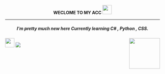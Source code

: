 <center><b>WECLOME TO MY ACC <img src=https://s3.getstickerpack.com/storage/uploads/sticker-pack/genshin-impact-nahida/sticker_1.png?19c9118b64e41b7dbb81838878d341ee&d=200x200 width=30px height=30px></b></center>
<hr>

<h5><center>I'm pretty much new here
Currently learning C# , Python , CSS. </center></h5> <img src="https://malibu.sfo3.cdn.digitaloceanspaces.com/2022/12/06/file_10421033_512x512.webp" width=30px height=30px>


<img src="https://static.wikia.nocookie.net/gensin-impact/images/e/e4/Icon_Emoji_Paimon%27s_Paintings_19_Nahida_3.png/revision/latest/scale-to-width-down/250?cb=20221124043005"  align="right" width=100px height=100px>


<img src="https://encrypted-tbn0.gstatic.com/images?q=tbn:ANd9GcT0Lp90rbYWuM6d_9W0MlX-Wy1ojB-LFe6R3w&usqp=CAU">
